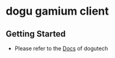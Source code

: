 # dogu gamium client

## Getting Started

- Please refer to the [Docs](https://docs.dogutech.io/) of dogutech
